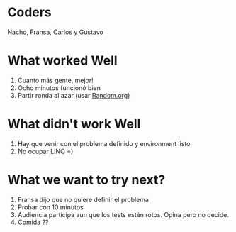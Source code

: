 # Coders
Nacho, Fransa, Carlos y Gustavo

# What worked Well
1. Cuanto más gente, mejor!
2. Ocho minutos funcionó bien
3. Partir ronda al azar (usar [Random.org](http://random.org))

# What didn't work Well
1. Hay que venir con el problema definido y environment listo
2. No ocupar LINQ =)

# What we want to try next?
1. Fransa dijo que no quiere definir el problema
2. Probar con 10 minutos
3. Audiencia participa aun que los tests estén rotos. Opina pero no decide.
4. Comida ??
